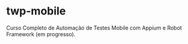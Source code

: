 # twp-mobile
 Curso Completo de Automação de Testes Mobile com Appium e Robot Framework (em progresso).
